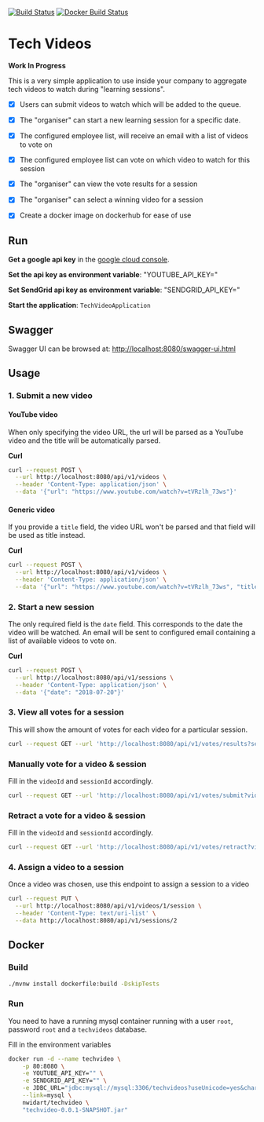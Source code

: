 [![Build Status](https://img.shields.io/travis/nWidart/tech-videos/master.svg?style=flat-square)](https://travis-ci.org/nWidart/tech-videos)
[![Docker Build Status](https://img.shields.io/docker/build/nwidart/techvideo.svg)](https://hub.docker.com/r/nwidart/techvideo)

# Tech Videos

**Work In Progress**

This is a very simple application to use inside your company to aggregate tech videos to watch during "learning sessions".

- [x] Users can submit videos to watch which will be added to the queue. 
- [x] The "organiser" can start a new learning session for a specific date.
- [x] The configured employee list, will receive an email with a list of videos to vote on
- [x] The configured employee list can vote on which video to watch for this session
- [x] The "organiser" can view the vote results for a session
- [x] The "organiser" can select a winning video for a session

- [x] Create a docker image on dockerhub for ease of use

## Run

**Get a google api key** in the [google cloud console](https://console.developers.google.com/).

**Set the api key as environment variable**: "YOUTUBE_API_KEY="

**Set SendGrid api key as environment variable**: "SENDGRID_API_KEY="

**Start the application**: `TechVideoApplication`

## Swagger

Swagger UI can be browsed at: [http://localhost:8080/swagger-ui.html](http://localhost:8080/swagger-ui.html)

## Usage

### 1. Submit a new video

#### YouTube video

When only specifying the video URL, the url will be parsed as a YouTube video and the title will be automatically parsed.

**Curl**

```bash
curl --request POST \
  --url http://localhost:8080/api/v1/videos \
  --header 'Content-Type: application/json' \
  --data '{"url": "https://www.youtube.com/watch?v=tVRzlh_73ws"}'
```

#### Generic video

If you provide a `title` field, the video URL won't be parsed and that field will be used as title instead.

**Curl**

```bash
curl --request POST \
  --url http://localhost:8080/api/v1/videos \
  --header 'Content-Type: application/json' \
  --data '{"url": "https://www.youtube.com/watch?v=tVRzlh_73ws", "title": "Video title"}'
```

### 2. Start a new session

The only required field is the `date` field. This corresponds to the date the video will be watched. An email will be sent to configured email containing a list of available videos to vote on.

**Curl**

```bash
curl --request POST \
  --url http://localhost:8080/api/v1/sessions \
  --header 'Content-Type: application/json' \
  --data '{"date": "2018-07-20"}'
```

### 3. View all votes for a session

This will show the amount of votes for each video for a particular session.

```bash
curl --request GET --url 'http://localhost:8080/api/v1/votes/results?sessionId=2'
```

### Manually vote for a video & session

Fill in the `videoId` and `sessionId` accordingly.

```bash
curl --request GET --url 'http://localhost:8080/api/v1/votes/submit?videoId=1&sessionId=1'
```

### Retract a vote for a video & session

Fill in the `videoId` and `sessionId` accordingly.

```bash
curl --request GET --url 'http://localhost:8080/api/v1/votes/retract?videoId=1&sessionId=1'
```

### 4. Assign a video to a session

Once a video was chosen, use this endpoint to assign a session to a video

```bash
curl --request PUT \
  --url http://localhost:8080/api/v1/videos/1/session \
  --header 'Content-Type: text/uri-list' \
  --data http://localhost:8080/api/v1/sessions/2
```

## Docker

### Build

```bash
./mvnw install dockerfile:build -DskipTests
```

### Run

You need to have a running mysql container running with a user `root`, password `root` and a `techvideos` database.

Fill in the environment variables

```bash
docker run -d --name techvideo \
    -p 80:8080 \
    -e YOUTUBE_API_KEY="" \
    -e SENDGRID_API_KEY="" \
    -e JDBC_URL="jdbc:mysql://mysql:3306/techvideos?useUnicode=yes&characterEncoding=UTF-8&useSSL=false" \
    --link=mysql \
    nwidart/techvideo \
    "techvideo-0.0.1-SNAPSHOT.jar"
```

